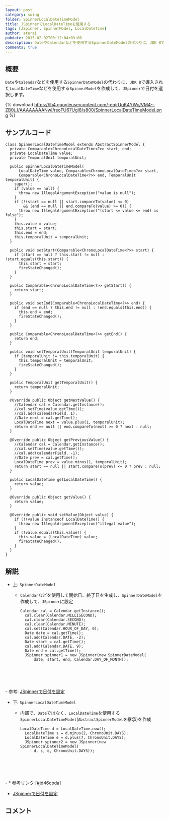 ```yaml
---
layout: post
category: swing
folder: SpinnerLocalDateTimeModel
title: JSpinnerでLocalDateTimeを使用する
tags: [JSpinner, SpinnerModel, LocalDateTime]
author: aterai
pubdate: 2015-02-02T00:12:04+09:00
description: DateやCalendarなどを使用するSpinnerDateModelの代わりに、JDK 8で導入されたLocalDateTimeなどを使用するSpinnerModelを作成して、JSpinnerで日付を選択します。
comments: true
---
```

## 概要
`Date`や`Calendar`などを使用する`SpinnerDateModel`の代わりに、`JDK 8`で導入された`LocalDateTime`などを使用する`SpinnerModel`を作成して、`JSpinner`で日付を選択します。

{% download https://lh4.googleusercontent.com/-eqirUqK4YWc/VM4--ZB0j_I/AAAAAAAANwI/rsoFU67UgI8/s800/SpinnerLocalDateTimeModel.png %}

## サンプルコード
<pre class="prettyprint"><code>class SpinnerLocalDateTimeModel extends AbstractSpinnerModel {
  private Comparable&lt;ChronoLocalDateTime&lt;?&gt;&gt; start, end;
  private LocalDateTime value;
  private TemporalUnit temporalUnit;

  public SpinnerLocalDateTimeModel(
      LocalDateTime value, Comparable&lt;ChronoLocalDateTime&lt;?&gt;&gt; start,
      Comparable&lt;ChronoLocalDateTime&lt;?&gt;&gt; end, TemporalUnit temporalUnit) {
    super();
    if (value == null) {
      throw new IllegalArgumentException("value is null");
    }
    if (!(start == null || start.compareTo(value) &lt;= 0)
        &amp;&amp; (end == null || end.compareTo(value) &gt;= 0)) {
      throw new IllegalArgumentException("(start &lt;= value &lt;= end) is false");
    }
    this.value = value;
    this.start = start;
    this.end = end;
    this.temporalUnit = temporalUnit;
  }

  public void setStart(Comparable&lt;ChronoLocalDateTime&lt;?&gt;&gt; start) {
    if (start == null ? this.start != null : !start.equals(this.start)) {
      this.start = start;
      fireStateChanged();
    }
  }

  public Comparable&lt;ChronoLocalDateTime&lt;?&gt;&gt; getStart() {
    return start;
  }

  public void setEnd(Comparable&lt;ChronoLocalDateTime&lt;?&gt;&gt; end) {
    if (end == null ? this.end != null : !end.equals(this.end)) {
      this.end = end;
      fireStateChanged();
    }
  }

  public Comparable&lt;ChronoLocalDateTime&lt;?&gt;&gt; getEnd() {
    return end;
  }

  public void setTemporalUnit(TemporalUnit temporalUnit) {
    if (temporalUnit != this.temporalUnit) {
      this.temporalUnit = temporalUnit;
      fireStateChanged();
    }
  }

  public TemporalUnit getTemporalUnit() {
    return temporalUnit;
  }

  @Override public Object getNextValue() {
    //Calendar cal = Calendar.getInstance();
    //cal.setTime(value.getTime());
    //cal.add(calendarField, 1);
    //Date next = cal.getTime();
    LocalDateTime next = value.plus(1, temporalUnit);
    return end == null || end.compareTo(next) &gt;= 0 ? next : null;
  }

  @Override public Object getPreviousValue() {
    //Calendar cal = Calendar.getInstance();
    //cal.setTime(value.getTime());
    //cal.add(calendarField, -1);
    //Date prev = cal.getTime();
    LocalDateTime prev = value.minus(1, temporalUnit);
    return start == null || start.compareTo(prev) &lt;= 0 ? prev : null;
  }

  public LocalDateTime getLocalDateTime() {
    return value;
  }

  @Override public Object getValue() {
    return value;
  }

  @Override public void setValue(Object value) {
    if (!(value instanceof LocalDateTime)) {
      throw new IllegalArgumentException("illegal value");
    }
    if (!value.equals(this.value)) {
      this.value = (LocalDateTime) value;
      fireStateChanged();
    }
  }
}
</code></pre>

## 解説
- 上: `SpinnerDateModel`
    - `Calendar`などを使用して開始日、終了日を生成し、`SpinnerDateModel`を作成して、`JSpinner`に設定
        
        <pre class="prettyprint"><code>Calendar cal = Calendar.getInstance();
        cal.clear(Calendar.MILLISECOND);
        cal.clear(Calendar.SECOND);
        cal.clear(Calendar.MINUTE);
        cal.set(Calendar.HOUR_OF_DAY, 0);
        Date date = cal.getTime();
        cal.add(Calendar.DATE, -2);
        Date start = cal.getTime();
        cal.add(Calendar.DATE, 9);
        Date end = cal.getTime();
        JSpinner spinner1 = new JSpinner(new SpinnerDateModel(
            date, start, end, Calendar.DAY_OF_MONTH));
</code></pre>
    - 参考: [JSpinnerで日付を設定](http://ateraimemo.com/Swing/SpinnerDateModel.html)
- 下: `SpinnerLocalDateTimeModel`
    - 内部で、`Date`ではなく、`LocalDateTime`を使用する`SpinnerLocalDateTimeModel`(`AbstractSpinnerModel`を継承)を作成
        
        <pre class="prettyprint"><code>LocalDateTime d = LocalDateTime.now();
        LocalDateTime s = d.minus(2, ChronoUnit.DAYS);
        LocalDateTime e = d.plus(7, ChronoUnit.DAYS);
        JSpinner spinner2 = new JSpinner(new SpinnerLocalDateTimeModel(
            d, s, e, ChronoUnit.DAYS));
</code></pre>
    - * 参考リンク [#jd46cbda]
- [JSpinnerで日付を設定](http://ateraimemo.com/Swing/SpinnerDateModel.html)

<!-- dummy comment line for breaking list -->

## コメント
